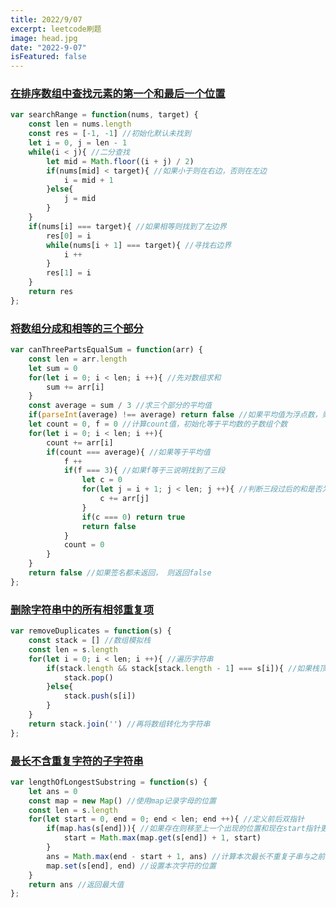 ```yaml
---
title: 2022/9/07
excerpt: leetcode刷题
image: head.jpg
date: "2022-9-07"
isFeatured: false
---
```


### [在排序数组中查找元素的第一个和最后一个位置](https://leetcode.cn/problems/find-first-and-last-position-of-element-in-sorted-array/)

```js
var searchRange = function(nums, target) {
    const len = nums.length
    const res = [-1, -1] //初始化默认未找到
    let i = 0, j = len - 1 
    while(i < j){ //二分查找
        let mid = Math.floor((i + j) / 2)
        if(nums[mid] < target){ //如果小于则在右边，否则在左边
            i = mid + 1
        }else{
            j = mid
        }
    }
    if(nums[i] === target){ //如果相等则找到了左边界
        res[0] = i
        while(nums[i + 1] === target){ //寻找右边界
            i ++
        }
        res[1] = i
    }
    return res
};
```

### [将数组分成和相等的三个部分](https://leetcode.cn/problems/partition-array-into-three-parts-with-equal-sum/)

```js
var canThreePartsEqualSum = function(arr) {
    const len = arr.length
    let sum = 0
    for(let i = 0; i < len; i ++){ //先对数组求和
        sum += arr[i]
    }
    const average = sum / 3 //求三个部分的平均值
    if(parseInt(average) !== average) return false //如果平均值为浮点数，则直接返回false
    let count = 0, f = 0 //计算count值，初始化等于平均数的子数组个数
    for(let i = 0; i < len; i ++){ 
        count += arr[i]
        if(count === average){ //如果等于平均值
            f ++
            if(f === 3){ //如果f等于三说明找到了三段
                let c = 0
                for(let j = i + 1; j < len; j ++){ //判断三段过后的和是否为0，如果为零则为true
                    c += arr[j]
                }
                if(c === 0) return true 
                return false
            }
            count = 0
        }
    }
    return false //如果签名都未返回， 则返回false
};
```

### [删除字符串中的所有相邻重复项](https://leetcode.cn/problems/remove-all-adjacent-duplicates-in-string/)

```js
var removeDuplicates = function(s) {
    const stack = [] //数组模拟栈
    const len = s.length
    for(let i = 0; i < len; i ++){ //遍历字符串
        if(stack.length && stack[stack.length - 1] === s[i]){ //如果栈顶字母与这次字母相等，则出栈，否则入栈
            stack.pop()
        }else{
            stack.push(s[i])
        }
    }
    return stack.join('') //再将数组转化为字符串
};
```

### [ 最长不含重复字符的子字符串](https://leetcode.cn/problems/zui-chang-bu-han-zhong-fu-zi-fu-de-zi-zi-fu-chuan-lcof/)

```js
var lengthOfLongestSubstring = function(s) {
    let ans = 0
    const map = new Map() //使用map记录字母的位置
    const len = s.length
    for(let start = 0, end = 0; end < len; end ++){ //定义前后双指针
        if(map.has(s[end])){ //如果存在则移至上一个出现的位置和现在start指针更大位置
            start = Math.max(map.get(s[end]) + 1, start)
        }
        ans = Math.max(end - start + 1, ans) //计算本次最长不重复子串与之前的比较
        map.set(s[end], end) //设置本次字符的位置
    }
    return ans //返回最大值
};
```

